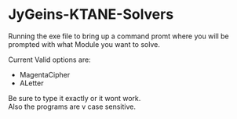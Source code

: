 # JyGeins-KTANE-Solvers

Running the exe file to bring up a command promt where you will be prompted with what Module you want to solve.

Current Valid options are:  
- MagentaCipher  
- ALetter  

Be sure to type it exactly or it wont work.  
Also the programs are v case sensitive.

